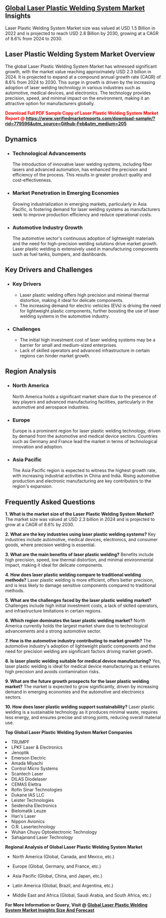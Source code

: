 <h2><a href="https://www.verifiedmarketreports.com/download-sample/?rid=779596&amp;utm_source=Github&amp;utm_medium=205" target="_blank">Global Laser Plastic Welding System Market</a> Insights</h2><p>Laser Plastic Welding System Market size was valued at USD 1.5 Billion in 2022 and is projected to reach USD 2.8 Billion by 2030, growing at a CAGR of 8.6% from 2024 to 2030.</p><p> <h2>Laser Plastic Welding System Market Overview</h2> <p>The global Laser Plastic Welding System Market has witnessed significant growth, with the market value reaching approximately USD 2.3 billion in 2024. It is projected to expand at a compound annual growth rate (CAGR) of 8.6% from 2024 to 2030. This surge in growth is driven by the increasing adoption of laser welding technology in various industries such as automotive, medical devices, and electronics. The technology provides precision, speed, and minimal impact on the environment, making it an attractive option for manufacturers globally.</p> <p><strong><p><span class=""><span style="color: #ff0000;"><strong>Download Full PDF Sample Copy of Laser Plastic Welding System Market Report</strong> @ </span><a href="https://www.verifiedmarketreports.com/download-sample/?rid=779596&amp;utm_source=Github-Feb&amp;utm_medium=205" target="_blank">https://www.verifiedmarketreports.com/download-sample/?rid=779596&amp;utm_source=Github-Feb&amp;utm_medium=205</a></span></p></strong></p> <h2>Dynamics</h2> <ul> <li><h3>Technological Advancements</h3> The introduction of innovative laser welding systems, including fiber lasers and advanced automation, has enhanced the precision and efficiency of the process. This results in greater product quality and cost-effectiveness.</li> <li><h3>Market Penetration in Emerging Economies</h3> Growing industrialization in emerging markets, particularly in Asia Pacific, is fostering demand for laser welding systems as manufacturers seek to improve production efficiency and reduce operational costs.</li> <li><h3>Automotive Industry Growth</h3> The automotive sector's continuous adoption of lightweight materials and the need for high-precision welding solutions drive market growth. Laser plastic welding is extensively used in manufacturing components such as fuel tanks, bumpers, and dashboards.</li> </ul> <h2>Key Drivers and Challenges</h2> <ul> <li><h3>Key Drivers</h3> <ul> <li>Laser plastic welding offers high precision and minimal thermal distortion, making it ideal for delicate components.</li> <li>The increasing demand for electric vehicles (EVs) is driving the need for lightweight plastic components, further boosting the use of laser welding systems in the automotive industry.</li> </ul> </li> <li><h3>Challenges</h3> <ul> <li>The initial high investment cost of laser welding systems may be a barrier for small and medium-sized enterprises.</li> <li>Lack of skilled operators and advanced infrastructure in certain regions can hinder market growth.</li> </ul> </li> </ul> <h2>Region Analysis</h2> <ul> <li><h3>North America</h3> North America holds a significant market share due to the presence of key players and advanced manufacturing facilities, particularly in the automotive and aerospace industries.</li> <li><h3>Europe</h3> Europe is a prominent region for laser plastic welding technology, driven by demand from the automotive and medical device sectors. Countries such as Germany and France lead the market in terms of technological innovation and adoption.</li> <li><h3>Asia Pacific</h3> The Asia Pacific region is expected to witness the highest growth rate, with increasing industrial activities in China and India. Rising automotive production and electronic manufacturing are key contributors to the region's expansion.</li> </ul> <h2>Frequently Asked Questions</h2> <p><strong>1. What is the market size of the Laser Plastic Welding System Market?</strong> The market size was valued at USD 2.3 billion in 2024 and is projected to grow at a CAGR of 8.6% by 2030.</p> <p><strong>2. What are the key industries using laser plastic welding systems?</strong> Key industries include automotive, medical devices, electronics, and consumer goods, where precision welding is essential.</p> <p><strong>3. What are the main benefits of laser plastic welding?</strong> Benefits include high precision, speed, low thermal distortion, and minimal environmental impact, making it ideal for delicate components.</p> <p><strong>4. How does laser plastic welding compare to traditional welding methods?</strong> Laser plastic welding is more efficient, offers better precision, and is less likely to damage sensitive components compared to traditional methods.</p> <p><strong>5. What are the challenges faced by the laser plastic welding market?</strong> Challenges include high initial investment costs, a lack of skilled operators, and infrastructure limitations in certain regions.</p> <p><strong>6. Which region dominates the laser plastic welding market?</strong> North America currently holds the largest market share due to technological advancements and a strong automotive sector.</p> <p><strong>7. How is the automotive industry contributing to market growth?</strong> The automotive industry's adoption of lightweight plastic components and the need for precision welding are significant factors driving market growth.</p> <p><strong>8. Is laser plastic welding suitable for medical device manufacturing?</strong> Yes, laser plastic welding is ideal for medical device manufacturing as it ensures high precision and avoids contamination risks.</p> <p><strong>9. What are the future growth prospects for the laser plastic welding market?</strong> The market is expected to grow significantly, driven by increasing demand in emerging economies and the automotive and electronics sectors.</p> <p><strong>10. How does laser plastic welding support sustainability?</strong> Laser plastic welding is a sustainable technology as it produces minimal waste, requires less energy, and ensures precise and strong joints, reducing overall material use.</p> </p><p><strong>Top Global Laser Plastic Welding System Market Companies</strong></p><div data-test-id=""><p><li>TRUMPF</li><li> LPKF Laser & Electronics</li><li> Jenoptik</li><li> Emerson Electric</li><li> Amada Miyachi</li><li> Control Micro Systems</li><li> Scantech Laser</li><li> DILAS Diodelaser</li><li> CEMAS Elettra</li><li> Rofin Sinar Technologies</li><li> Dukane IAS LLC</li><li> Leister Technologies</li><li> Seidensha Electronics</li><li> Bielomatik Leuze</li><li> Han's Laser</li><li> Nippon Avionics</li><li> O.R. Lasertechnology</li><li> Wuhan Chuyu Optoelectronic Technology</li><li> Sahajanand Laser Technology</li></p><div><strong>Regional Analysis of&nbsp;Global Laser Plastic Welding System Market</strong></div><ul><li dir="ltr"><p dir="ltr">North America&nbsp;(Global, Canada, and Mexico, etc.)</p></li><li dir="ltr"><p dir="ltr">Europe (Global, Germany, and France, etc.)</p></li><li dir="ltr"><p dir="ltr">Asia Pacific&nbsp;(Global, China, and Japan, etc.)</p></li><li dir="ltr"><p dir="ltr">Latin America&nbsp;(Global, Brazil, and Argentina, etc.)</p></li><li dir="ltr">Middle East and Africa&nbsp;(Global, Saudi Arabia, and South Africa, etc.)</li></ul><p><strong>For More Information or Query, Visit @&nbsp;</strong><strong><a href="https://www.verifiedmarketreports.com/product/laser-plastic-welding-system-market/?utm_source=Github&amp;utm_medium=205" target="_blank">Global Laser Plastic Welding System Market Insights Size And Forecast</a></strong></p></div>
